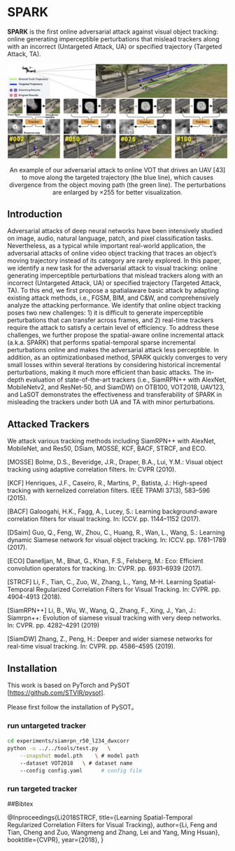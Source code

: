 # SPARK

**SPARK** is the first online adversarial attack against visual object tracking: online generating imperceptible perturbations that mislead trackers along with an incorrect (Untargeted Attack, UA) or
specified trajectory (Targeted Attack, TA).

<div align="center">
  <img src="./example.png" width="800px" />
  <p>An example of our adversarial attack to online VOT that drives an UAV [43] to move along the targeted
trajectory (the blue line), which causes divergence from the object moving path (the green line). The perturbations
are enlarged by ×255 for better visualization.</p>
</div>

## Introduction

Adversarial attacks of deep neural networks have been intensively
studied on image, audio, natural language, patch, and pixel classification tasks.
Nevertheless, as a typical while important real-world application, the adversarial
attacks of online video object tracking that traces an object’s moving trajectory
instead of its category are rarely explored. In this paper, we identify a new task for
the adversarial attack to visual tracking: online generating imperceptible perturbations that mislead trackers along with an incorrect (Untargeted Attack, UA) or
specified trajectory (Targeted Attack, TA). To this end, we first propose a spatialaware basic attack by adapting existing attack methods, i.e., FGSM, BIM, and
C&W, and comprehensively analyze the attacking performance. We identify that
online object tracking poses two new challenges: 1) it is difficult to generate imperceptible perturbations that can transfer across frames, and 2) real-time trackers
require the attack to satisfy a certain level of efficiency. To address these challenges, we further propose the spatial-aware online incremental attack (a.k.a.
SPARK) that performs spatial-temporal sparse incremental perturbations online
and makes the adversarial attack less perceptible. In addition, as an optimizationbased method, SPARK quickly converges to very small losses within several iterations by considering historical incremental perturbations, making it much more
efficient than basic attacks. The in-depth evaluation of state-of-the-art trackers
(i.e., SiamRPN++ with AlexNet, MobileNetv2, and ResNet-50, and SiamDW)
on OTB100, VOT2018, UAV123, and LaSOT demonstrates the effectiveness and
transferability of SPARK in misleading the trackers under both UA and TA with
minor perturbations.

## Attacked Trackers

We attack various tracking methods including SiamRPN++ with AlexNet, MobileNet, and Res50, DSiam, MOSSE, KCF, BACF, STRCF, and ECO.

[MOSSE] Bolme, D.S., Beveridge, J.R., Draper, B.A., Lui, Y.M.: Visual object tracking using adaptive
correlation filters. In: CVPR (2010).

[KCF] Henriques, J.F., Caseiro, R., Martins, P., Batista, J.: High-speed tracking with kernelized
correlation filters. IEEE TPAMI 37(3), 583–596 (2015).

[BACF] Galoogahi, H.K., Fagg, A., Lucey, S.: Learning background-aware correlation filters for visual tracking. In: ICCV. pp. 1144–1152 (2017).

[DSaim] Guo, Q., Feng, W., Zhou, C., Huang, R., Wan, L., Wang, S.: Learning dynamic Siamese
network for visual object tracking. In: ICCV. pp. 1781–1789 (2017).

[ECO] Danelljan, M., Bhat, G., Khan, F.S., Felsberg, M.: Eco: Efficient convolution operators for
tracking. In: CVPR. pp. 6931–6939 (2017).

[STRCF] Li, F., Tian, C., Zuo, W., Zhang, L., Yang, M-H.
Learning Spatial-Temporal Regularized Correlation Filters for Visual Tracking.
In: CVPR. pp. 4904-4913 (2018).

[SiamRPN++] Li, B., Wu, W., Wang, Q., Zhang, F., Xing, J., Yan, J.: Siamrpn++: Evolution of siamese
visual tracking with very deep networks. In: CVPR. pp. 4282–4291 (2019)

[SiamDW] Zhang, Z., Peng, H.: Deeper and wider siamese networks for real-time visual tracking. In:
CVPR. pp. 4586–4595 (2019).

## Installation

This work is based on PyTorch and PySOT [https://github.com/STVIR/pysot].

Please first follow the installation of PySOT。

### run untargeted tracker

```bash
cd experiments/siamrpn_r50_l234_dwxcorr
python -u ../../tools/test.py 	\
	--snapshot model.pth 	\ # model path
	--dataset VOT2018 	\ # dataset name
	--config config.yaml	  # config file
```

### run targeted tracker

##Bibtex

@Inproceedings{Li2018STRCF,
title={Learning Spatial-Temporal Regularized Correlation Filters for Visual Tracking},
author={Li, Feng and Tian, Cheng and Zuo, Wangmeng and Zhang, Lei and Yang, Ming Hsuan},
booktitle={CVPR},
year={2018},
}